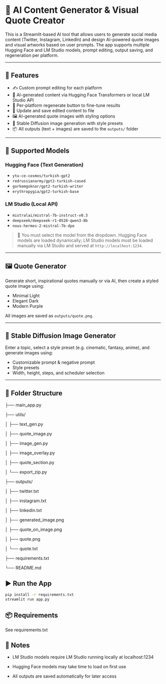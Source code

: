 # 🧠 AI Content Generator & Visual Quote Creator

This is a Streamlit-based AI tool that allows users to generate social media content (Twitter, Instagram, LinkedIn) and design AI-powered quote images and visual artworks based on user prompts. The app supports multiple Hugging Face and LM Studio models, prompt editing, output saving, and regeneration per platform.

---

## 🚀 Features

- ✍️ Custom prompt editing for each platform
- 🧠 AI-generated content via Hugging Face Transformers or local LM Studio API
- 🔁 Per-platform regenerate button to fine-tune results
- 💾 Update and save edited content to file
- 🖼️ AI-generated quote images with styling options
- 🎨 Stable Diffusion image generation with style presets
- 📦 All outputs (text + images) are saved to the `outputs/` folder

---

## 🤖 Supported Models

### Hugging Face (Text Generation)
- `ytu-ce-cosmos/turkish-gpt2`
- `redrussianarmy/gpt2-turkish-cased`
- `gorkemgoknar/gpt2-turkish-writer`
- `erythropygia/gpt2-turkish-base`

### LM Studio (Local API)
- `mistralai/mistral-7b-instruct-v0.3`
- `deepseek/deepseek-r1-0528-qwen3-8b`
- `nous-hermes-2-mistral-7b-dpo`

> 📝 You must select the model from the dropdown. Hugging Face models are loaded dynamically; LM Studio models must be loaded manually via LM Studio and served at `http://localhost:1234`.

---

## 🖼️ Quote Generator

Generate short, inspirational quotes manually or via AI, then create a styled quote image using:
- Minimal Light
- Elegant Dark
- Modern Purple

All images are saved as `outputs/quote.png`.

---

## 🎨 Stable Diffusion Image Generator

Enter a topic, select a style preset (e.g. cinematic, fantasy, anime), and generate images using:
- Customizable prompt & negative prompt
- Style presets
- Width, height, steps, and scheduler selection

---

## 📁 Folder Structure

├── main_app.py

├── utils/

│ ├── text_gen.py

│ ├── quote_image.py

│ ├── image_gen.py

│ ├── image_overlay.py

│ ├── quote_section.py

│ └── export_zip.py

├── outputs/

│ ├── twitter.txt

│ ├── instagram.txt

│ ├── linkedin.txt

│ ├── generated_image.png

│ ├── quote_on_image.png

│ ├── quote.png

│ └── quote.txt

├── requirements.txt

└── README.md


## ▶️ Run the App

```bash
pip install -r requirements.txt
streamlit run app.py
```

## 📦 Requirements
See requirements.txt

## 📝 Notes

- LM Studio models require LM Studio running locally at localhost:1234

- Hugging Face models may take time to load on first use

- All outputs are saved automatically for later access

